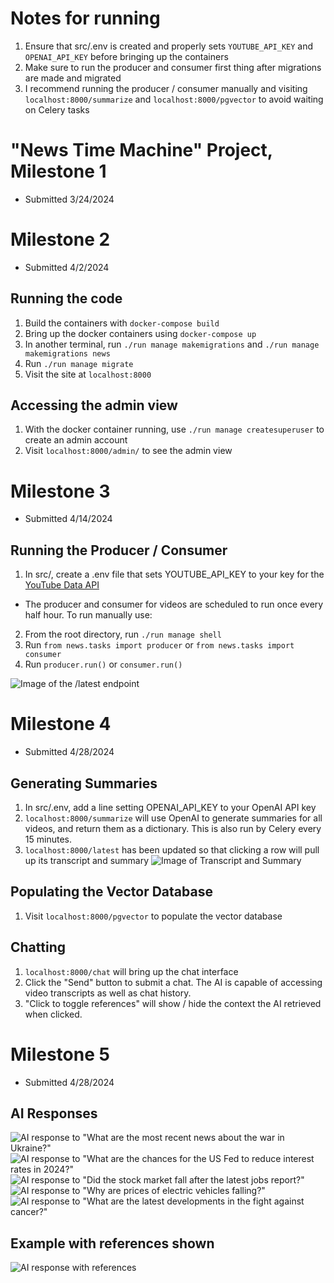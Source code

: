 # Notes for running
1. Ensure that src/.env is created and properly sets `YOUTUBE_API_KEY` and `OPENAI_API_KEY` before bringing up the containers
2. Make sure to run the producer and consumer first thing after migrations are made and migrated
3. I recommend running the producer / consumer manually and visiting `localhost:8000/summarize` and `localhost:8000/pgvector` to avoid waiting on Celery tasks

# "News Time Machine" Project, Milestone 1
* Submitted 3/24/2024

# Milestone 2
* Submitted 4/2/2024

## Running the code
1. Build the containers with `docker-compose build`
2. Bring up the docker containers using `docker-compose up`
3. In another terminal, run `./run manage makemigrations` and `./run manage makemigrations news`
4. Run `./run manage migrate`
5. Visit the site at `localhost:8000`

## Accessing the admin view
1. With the docker container running, use `./run manage createsuperuser` to create an admin account
2. Visit `localhost:8000/admin/` to see the admin view


# Milestone 3
* Submitted 4/14/2024

## Running the Producer / Consumer
1. In src/, create a .env file that sets YOUTUBE_API_KEY to your key for the [YouTube Data API](https://developers.google.com/youtube/v3/getting-started)
* The producer and consumer for videos are scheduled to run once every half hour. To run manually use:
2. From the root directory, run `./run manage shell`
3. Run `from news.tasks import producer` or `from news.tasks import consumer`
4. Run `producer.run()` or `consumer.run()`

![Image of the /latest endpoint](./ninja_news_latest.png)


# Milestone 4
* Submitted 4/28/2024

## Generating Summaries
1. In src/.env, add a line setting OPENAI_API_KEY to your OpenAI API key
2. `localhost:8000/summarize` will use OpenAI to generate summaries for all videos, and return them as a dictionary. This is also run by Celery every 15 minutes.
3. `localhost:8000/latest` has been updated so that clicking a row will pull up its transcript and summary
![Image of Transcript and Summary](./video_summary_modal.png)

## Populating the Vector Database
1. Visit `localhost:8000/pgvector` to populate the vector database

## Chatting
1. `localhost:8000/chat` will bring up the chat interface
2. Click the "Send" button to submit a chat. The AI is capable of accessing video transcripts as well as chat history.
3. "Click to toggle references" will show / hide the context the AI retrieved when clicked.


# Milestone 5
* Submitted 4/28/2024
## AI Responses
![AI response to "What are the most recent news about the war in Ukraine?"](ai_q1.png)
![AI response to "What are the chances for the US Fed to reduce interest rates in 2024?"](ai_q2.png)
![AI response to "Did the stock market fall after the latest jobs report?"](ai_q3.png)
![AI response to "Why are prices of electric vehicles falling?"](ai_q4.png)
![AI response to "What are the latest developments in the fight against cancer?"](ai_q5.png)

## Example with references shown
![AI response with references](ai_with_refs.png)
